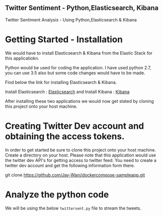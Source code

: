 ## Twitter Sentiment - Python,Elasticsearch, Kibana

Twitter Sentiment Analysis - Using Python,Elasticsearch & Kibana



# Getting Started - Installation

We would have to install Elasticsearch & Kibana from the Elastic Stack for this applicatiokn. 

Python would be used for coding the application. I have used python 2.7, you can use 3.5 also but some code changes would have to be made.


Find below the link for installing Elasticsearch & Kibana. 

Install Elasticsearch :            [Elasticsearch](https://docs.docker.com/installation/) and 
Install Kibana :    [Kibana](https://docs.docker.com/compose/install/)

After installing these two applications we would now get stated by cloning this project onto your host machine. 


# Creating Twitter Dev account and obtaining the access tokens.

In order to get started be sure to clone this project onto your host machine. Create a directory on your host. Please note that this application would use the twitter dev API's for getting access to twitter feed. You need to create a twitter dev account and get the following information form there. 





git clone https://github.com/Jay-Wani/dockercompose-sampleapp.git



# Analyze the python code 

We will be using the below `twittersent.py` file to stream the tweets. 

```yaml
#Imporyt the various libraries, these would contain the modules that we would be using

import json
from tweepy.streaming import StreamListener
from tweepy import OAuthHandler
from tweepy import Stream
from textblob import TextBlob
from elasticsearch import Elasticsearch

# import twitter keys and tokens
from config import *

# create instance of elasticsearch
es = Elasticsearch()


class TweetStreamListener(StreamListener):

    # on success
    def on_data(self, data):

        # decode json
        dict_data = json.loads(data)

        # pass tweet into TextBlob
        tweet = TextBlob(dict_data["text"])

        # output sentiment polarity
        print tweet.sentiment.polarity

        # determine if sentiment is positive, negative, or neutral
        if tweet.sentiment.polarity < 0:
            sentiment = "negative"
        elif tweet.sentiment.polarity == 0:
            sentiment = "neutral"
        else:
            sentiment = "positive"

        # output sentiment
        print sentiment

        # add text and sentiment info to elasticsearch
        es.index(index="sentiment",
                 doc_type="test-type",
                 body={"author": dict_data["user"]["screen_name"],
                       "date": dict_data["created_at"],
                       "message": dict_data["text"],
                       "polarity": tweet.sentiment.polarity,
                       "subjectivity": tweet.sentiment.subjectivity,
                       "sentiment": sentiment})
        return True

    # on failure
    def on_error(self, status):
        print status

if __name__ == '__main__':

    # create instance of the tweepy tweet stream listener
    listener = TweetStreamListener()

    # set twitter keys/tokens
    auth = OAuthHandler(consumer_key, consumer_secret)
    auth.set_access_token(access_token, access_token_secret)

    # create instance of the tweepy stream
    stream = Stream(auth, listener)

    # search twitter for "congress" keyword
    stream.filter(track=['cloud'])
```



Import Modules : We would be importing the following modules for this application

      1. Tweepy (for accessing twitter API for streaming tweets) 
      2. TextBlob (for doing sentiment analysis)
      3. Json (for loading data)
      4. elasticsearch api (for moving data to elasticserch)



# Run the python file
```yaml
docker-compose up -d
```

